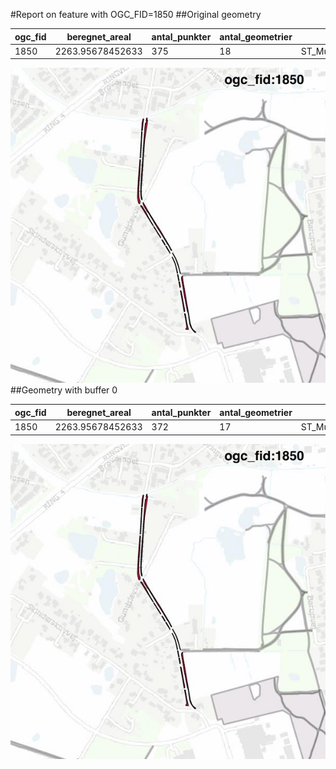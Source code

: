 #Report on feature with OGC_FID=1850
##Original geometry



| ogc_fid |  beregnet_areal  | antal_punkter | antal_geometrier |      type       |
|---------|------------------|---------------|------------------|-----------------|
|    1850 | 2263.95678452633 |           375 |               18 | ST_MultiPolygon|
![geom](../images/1850_invalid.jpg)
##Geometry with buffer 0



| ogc_fid |  beregnet_areal  | antal_punkter | antal_geometrier |      type       |
|---------|------------------|---------------|------------------|-----------------|
|    1850 | 2263.95678452633 |           372 |               17 | ST_MultiPolygon|
![geom](../images/1850_buffer0.jpg)
